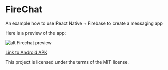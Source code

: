 # FireChat

An example how to use React Native + Firebase to create a messaging app

Here is a preview of the app:

![alt Firechat preview](https://github.com/drmas/FireChat/raw/master/design/preview.gif)

[Link to Android APK](https://www.google.com)

This project is licensed under the terms of the MIT license.
